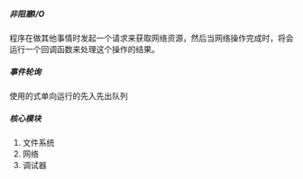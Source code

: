##### 非阻塞I/O

程序在做其他事情时发起一个请求来获取网络资源，然后当网络操作完成时，将会运行一个回调函数来处理这个操作的结果。

##### 事件轮询

使用的式单向运行的先入先出队列

##### 核心模块

1. 文件系统
2. 网络
3. 调试器

